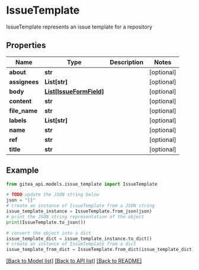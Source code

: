 # IssueTemplate

IssueTemplate represents an issue template for a repository

## Properties

Name | Type | Description | Notes
------------ | ------------- | ------------- | -------------
**about** | **str** |  | [optional] 
**assignees** | **List[str]** |  | [optional] 
**body** | [**List[IssueFormField]**](IssueFormField.md) |  | [optional] 
**content** | **str** |  | [optional] 
**file_name** | **str** |  | [optional] 
**labels** | **List[str]** |  | [optional] 
**name** | **str** |  | [optional] 
**ref** | **str** |  | [optional] 
**title** | **str** |  | [optional] 

## Example

```python
from gitea_api.models.issue_template import IssueTemplate

# TODO update the JSON string below
json = "{}"
# create an instance of IssueTemplate from a JSON string
issue_template_instance = IssueTemplate.from_json(json)
# print the JSON string representation of the object
print(IssueTemplate.to_json())

# convert the object into a dict
issue_template_dict = issue_template_instance.to_dict()
# create an instance of IssueTemplate from a dict
issue_template_from_dict = IssueTemplate.from_dict(issue_template_dict)
```
[[Back to Model list]](../README.md#documentation-for-models) [[Back to API list]](../README.md#documentation-for-api-endpoints) [[Back to README]](../README.md)


